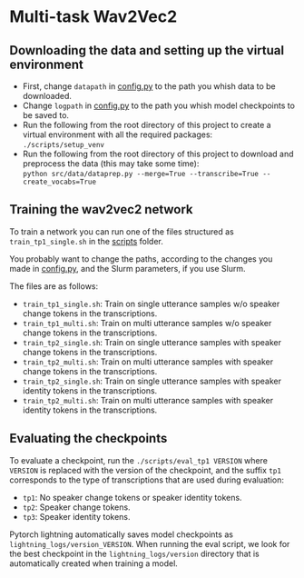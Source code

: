# Multi-task Wav2Vec2

## Downloading the data and setting up the virtual environment

- First, change `datapath` in [config.py](src/config.py) to the path you whish data to be downloaded.
- Change `logpath` in [config.py](src/config.py) to the path you whish model checkpoints to be saved to.
- Run the following from the root directory of this project to create a virtual environment with all the required packages:\
```./scripts/setup_venv```
- Run the following from the root directory of this project to download and preprocess the data (this may take some time):\
```python src/data/dataprep.py --merge=True --transcribe=True --create_vocabs=True```


## Training the wav2vec2 network
To train a network you can run one of the files structured as `train_tp1_single.sh` in the [scripts](./scripts/) folder.

You probably want to change the paths, according to the changes you made in [config.py](src/config.py), and the Slurm parameters, if you use Slurm.

The files are as follows:
- `train_tp1_single.sh`: Train on single utterance samples w/o speaker change tokens in the transcriptions.
- `train_tp1_multi.sh`: Train on multi utterance samples w/o speaker change tokens in the transcriptions.
- `train_tp2_single.sh`: Train on single utterance samples with speaker change tokens in the transcriptions.
- `train_tp2_multi.sh`: Train on multi utterance samples with speaker change tokens in the transcriptions.
- `train_tp2_single.sh`: Train on single utterance samples with speaker identity tokens in the transcriptions.
- `train_tp2_multi.sh`: Train on multi utterance samples with speaker identity tokens in the transcriptions.


## Evaluating the checkpoints
To evaluate a checkpoint, run the `./scripts/eval_tp1 VERSION` where `VERSION` is replaced with the version of the checkpoint, and the suffix `tp1` corresponds to the type of transcriptions that are used during evaluation:
- `tp1`: No speaker change tokens or speaker identity tokens.
- `tp2`: Speaker change tokens.
- `tp3`: Speaker identity tokens.

Pytorch lightning automatically saves model checkpoints as `lightning_logs/version_VERSION`. When running the eval script, we look for the best checkpoint in the `lightning_logs/version` directory that is automatically created when training a model.
